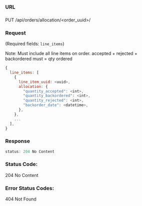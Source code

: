 ###  URL

###

PUT /api/orders/allocation/\<order\_uuid\>/

### Request

(Required fields: `line_items`)

Note: Must include all line items on order. accepted + rejected + backordered must = qty ordered

```js
{
  line_items: [
    {
      line_item_uuid: <uuid>,
      allocation: {
        "quantity_accepted": <int>,
        "quantity_backordered": <int>,
        "quantity_rejected": <int>,
        "backorder_date": <datetime>,
      },
    },
    ...
  ],
}
```

### Response

```js
status: 204 No Content
```

### Status Code:
204 No Content

### Error Status Codes:
404 Not Found